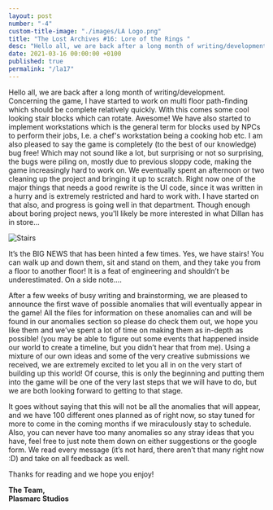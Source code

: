 ```yaml
---
layout: post
number: "-4"
custom-title-image: "./images/LA Logo.png"
title: "The Lost Archives #16: Lore of the Rings "
desc: "Hello all, we are back after a long month of writing/development. Concerning the game, I have started to work on multi floor path-finding which should be complete relatively quickly. With this comes some cool looking stair blocks which can rotate. Awesome! We have also started to implement workstations which is the general term for blocks used by NPCs to perform their jobs, I.e. a chef's workstation being a cooking hob etc. I am also pleased to say the game is completely (to the best of our knowledge) bug free! Which may not sound like a lot, but surprising or not so surprising, the bugs were piling on, mostly due to previous sloppy code, making the game increasingly hard to work on. We eventually spent an afternoon or two cleaning up the project and bringing it up to scratch. Right now one of the major things that needs a good rewrite is the UI code, since it was written in a hurry and is extremely restricted and hard to work with. I have started on that also, and progress is going well in that department. Though enough about boring project news, you'll likely be more interested in what Dillan has in store..."
date: 2021-03-16 00:00:00 +0100
published: true
permalink: "/la17"
---
```


Hello all, we are back after a long month of writing/development. Concerning the game, I have started to work on multi floor path-finding which should be complete relatively quickly. With this comes some cool looking stair blocks which can rotate. Awesome! We have also started to implement workstations which is the general term for blocks used by NPCs to perform their jobs, I.e. a chef's workstation being a cooking hob etc. I am also pleased to say the game is completely (to the best of our knowledge) bug free! Which may not sound like a lot, but surprising or not so surprising, the bugs were piling on, mostly due to previous sloppy code, making the game increasingly hard to work on. We eventually spent an afternoon or two cleaning up the project and bringing it up to scratch. Right now one of the major things that needs a good rewrite is the UI code, since it was written in a hurry and is extremely restricted and hard to work with. I have started on that also, and progress is going well in that department. Though enough about boring project news, you'll likely be more interested in what Dillan has in store...

![Stairs](./forensic-friday-media/-la17/stairs.png)

It’s the BIG NEWS that has been hinted a few times. Yes, we have stairs! You can walk up and down them, sit and stand on them, and they take you from a floor to another floor! It is a feat of engineering and shouldn’t be underestimated. On a side note….

After a few weeks of busy writing and brainstorming, we are pleased to announce the first wave of possible anomalies that will eventually appear in the game! All the files for information on these anomalies can and will be found in our ⁠anomalies section so please do check them out, we hope you like them and we’ve spent a lot of time on making them as in-depth as possible! (you may be able to figure out some events that happened inside our world to create a timeline, but you didn’t hear that from me). Using a mixture of our own ideas and some of the very creative submissions we received, we are extremely excited to let you all in on the very start of building up this world! Of course, this is only the beginning and putting them into the game will be one of the very last steps that we will have to do, but we are both looking forward to getting to that stage. 

It goes without saying that this will not be all the anomalies that will appear, and we have 100 different ones planned as of right now, so stay tuned for more to come in the coming months if we miraculously stay to schedule. Also, you can never have too many anomalies so any stray ideas that you have, feel free to just note them down on either ⁠suggestions or the google form. We read every message (it’s not hard, there aren’t that many right now :D) and take on all feedback as well.

Thanks for reading and we hope you enjoy!

**The Team,**\
**Plasmarc Studios**
